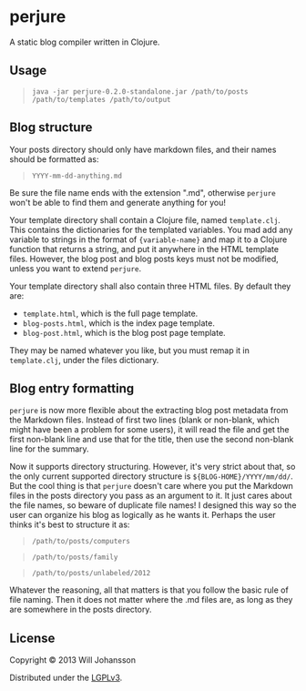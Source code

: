 # perjure

A static blog compiler written in Clojure.

## Usage

> `java -jar perjure-0.2.0-standalone.jar /path/to/posts /path/to/templates /path/to/output`

## Blog structure

Your posts directory should only have markdown files,
and their names should be formatted as:

> `YYYY-mm-dd-anything.md`

Be sure the file name ends with the extension ".md",
otherwise `perjure` won't be able to find them and
generate anything for you!

Your template directory shall contain a Clojure file, named
`template.clj`. This contains the dictionaries for the
templated variables. You mad add any variable to strings
in the format of `{variable-name}` and map it to a Clojure
function that returns a string, and put it anywhere in the
HTML template files. However, the blog post and blog posts keys
must not be modified, unless you want to extend `perjure`.

Your template directory shall also contain three HTML files.
By default they are:

- `template.html`, which is the full page template.
- `blog-posts.html`, which is the index page template.
- `blog-post.html`, which is the blog post page template.

They may be named whatever you like, but you must remap it in
`template.clj`, under the files dictionary.

## Blog entry formatting

`perjure` is now more flexible about the extracting blog post
metadata from the Markdown files. Instead of first two lines
(blank or non-blank, which might have been a problem for some
users), it will read the file and get the first non-blank line
and use that for the title, then use the second non-blank line
for the summary.

Now it supports directory structuring. However, it's very strict
about that, so the only current supported directory structure is
`${BLOG-HOME}/YYYY/mm/dd/`. But the cool thing is that `perjure`
doesn't care where you put the Markdown files in the posts
directory you pass as an argument to it. It just cares about the
file names, so beware of duplicate file names! I designed this way
so the user can organize his blog as logically as he wants it.
Perhaps the user thinks it's best to structure it as:

> `/path/to/posts/computers`

> `/path/to/posts/family`

> `/path/to/posts/unlabeled/2012`

Whatever the reasoning, all that matters is that you follow the
basic rule of file naming. Then it does not matter where the .md
files are, as long as they are somewhere in the posts directory.

## License

Copyright © 2013 Will Johansson

Distributed under the [LGPLv3](http://www.gnu.org/licenses/lgpl-3.0.txt).
